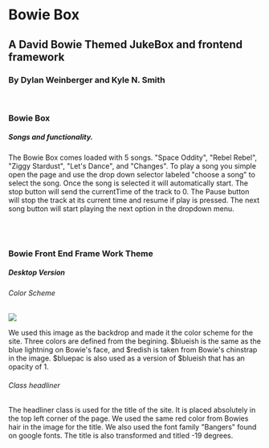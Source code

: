 <h1>Bowie Box</h1>
<h2>A David Bowie Themed JukeBox and frontend framework</h2>
<h3>By Dylan Weinberger and Kyle N. Smith</h3>
<br>

<h3>Bowie Box</h3>
<h5>Songs and functionality.</h5>
<p>The Bowie Box comes loaded with 5 songs. "Space Oddity", "Rebel Rebel", "Ziggy Stardust", "Let's Dance", and "Changes". To play a song you simple open the page and use the drop down selector labeled "choose a song" to select the song. Once the song is selected it will automatically start. The stop button will send the currentTime of the track to 0. The Pause button will stop the track at its current time and resume if play is pressed. The next song button will start playing the next option in the dropdown menu.</p>
<br><br>
<h3>Bowie Front End Frame Work Theme</h3>
<h5>Desktop Version</h5>
<h6>Color Scheme</h6>
<img src=("css/images/bowie.png")/>
<p>We used this image as the backdrop and made it the color scheme for the site. Three colors are defined from the begining. $blueish is the same as the blue lightning on Bowie's face, and $redish is taken from Bowie's chinstrap in the image. $bluepac is also used as a version of $blueish that has an opacity of 1.</p>
<h6>Class headliner</h6>
<p>The headliner class is used for the title of the site. It is placed absolutely in the top left corner of the page. We used the same red color from Bowies hair in the image for the title. We also used the font family "Bangers" found on google fonts. The title is also transformed and titled -19 degrees.</p>


